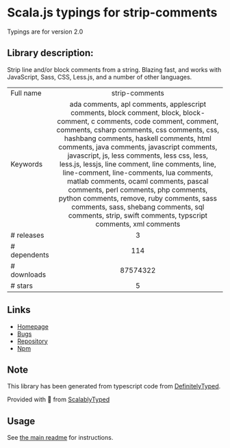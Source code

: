 
# Scala.js typings for strip-comments

Typings are for version 2.0

## Library description:
Strip line and/or block comments from a string. Blazing fast, and works with JavaScript, Sass, CSS, Less.js, and a number of other languages.

|                    |                 |
| ------------------ | :-------------: |
| Full name          | strip-comments |
| Keywords           | ada comments, apl comments, applescript comments, block comment, block, block-comment, c comments, code comment, comment, comments, csharp comments, css comments, css, hashbang comments, haskell comments, html comments, java comments, javascript comments, javascript, js, less comments, less css, less, less.js, lessjs, line comment, line comments, line, line-comment, line-comments, lua comments, matlab comments, ocaml comments, pascal comments, perl comments, php comments, python comments, remove, ruby comments, sass comments, sass, shebang comments, sql comments, strip, swift comments, typscript comments, xml comments |
| # releases         | 3 |
| # dependents       | 114 |
| # downloads        | 87574322 |
| # stars            | 5 |

## Links
- [Homepage](https://github.com/jonschlinkert/strip-comments)
- [Bugs](https://github.com/jonschlinkert/strip-comments/issues)
- [Repository](https://github.com/jonschlinkert/strip-comments)
- [Npm](https://www.npmjs.com/package/strip-comments)
    


## Note
This library has been generated from typescript code from [DefinitelyTyped](https://definitelytyped.org).

Provided with :purple_heart: from [ScalablyTyped](https://github.com/oyvindberg/ScalablyTyped)

## Usage
See [the main readme](../../readme.md) for instructions.


